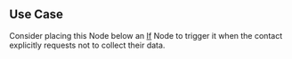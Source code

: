 ## Use Case

Consider placing this Node below an [If](../logic/if.md) Node to trigger it when the contact explicitly requests not to collect their data.
